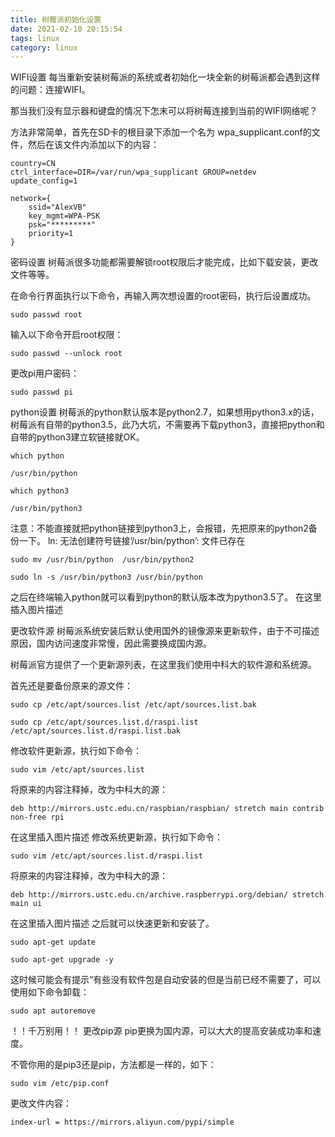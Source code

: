 ```yaml
---
title: 树莓派初始化设置
date: 2021-02-10 20:15:54
tags: linux
category: linux
---
```

WIFI设置
每当重新安装树莓派的系统或者初始化一块全新的树莓派都会遇到这样的问题：连接WIFI。

那当我们没有显示器和键盘的情况下怎末可以将树莓连接到当前的WIFI网络呢？

方法非常简单，首先在SD卡的根目录下添加一个名为 wpa_supplicant.conf的文件，然后在该文件内添加以下的内容：

	country=CN
	ctrl_interface=DIR=/var/run/wpa_supplicant GROUP=netdev
	update_config=1
	 
	network={
		ssid="AlexVB"
		key_mgmt=WPA-PSK
		psk="*********"
		priority=1
	}

密码设置
树莓派很多功能都需要解锁root权限后才能完成，比如下载安装，更改文件等等。

在命令行界面执行以下命令，再输入两次想设置的root密码，执行后设置成功。

	sudo passwd root

输入以下命令开启root权限：

	sudo passwd --unlock root

更改pi用户密码：

	sudo passwd pi

python设置
树莓派的python默认版本是python2.7，如果想用python3.x的话，树莓派有自带的python3.5，此乃大坑，不需要再下载python3，直接把python和自带的python3建立软链接就OK。

	which python

	/usr/bin/python

	which python3

	/usr/bin/python3

注意：不能直接就把python链接到python3上，会报错，先把原来的python2备份一下。
ln: 无法创建符号链接’/usr/bin/python’: 文件已存在

	sudo mv /usr/bin/python  /usr/bin/python2

	sudo ln -s /usr/bin/python3 /usr/bin/python

之后在终端输入python就可以看到python的默认版本改为python3.5了。
在这里插入图片描述

更改软件源
树莓派系统安装后默认使用国外的镜像源来更新软件，由于不可描述原因，国内访问速度非常慢，因此需要换成国内源。

树莓派官方提供了一个更新源列表，在这里我们使用中科大的软件源和系统源。

首先还是要备份原来的源文件：

	sudo cp /etc/apt/sources.list /etc/apt/sources.list.bak

	sudo cp /etc/apt/sources.list.d/raspi.list /etc/apt/sources.list.d/raspi.list.bak

修改软件更新源，执行如下命令：

	sudo vim /etc/apt/sources.list

将原来的内容注释掉，改为中科大的源：

	deb http://mirrors.ustc.edu.cn/raspbian/raspbian/ stretch main contrib non-free rpi

在这里插入图片描述
修改系统更新源，执行如下命令：

	sudo vim /etc/apt/sources.list.d/raspi.list

将原来的内容注释掉，改为中科大的源：

	deb http://mirrors.ustc.edu.cn/archive.raspberrypi.org/debian/ stretch main ui

在这里插入图片描述
之后就可以快速更新和安装了。

	sudo apt-get update

	sudo apt-get upgrade -y

这时候可能会有提示“有些没有软件包是自动安装的但是当前已经不需要了，可以使用如下命令卸载：	

	sudo apt autoremove

！！千万别用！！
更改pip源
pip更换为国内源，可以大大的提高安装成功率和速度。

不管你用的是pip3还是pip，方法都是一样的，如下：

	sudo vim /etc/pip.conf

更改文件内容：

	index-url = https://mirrors.aliyun.com/pypi/simple